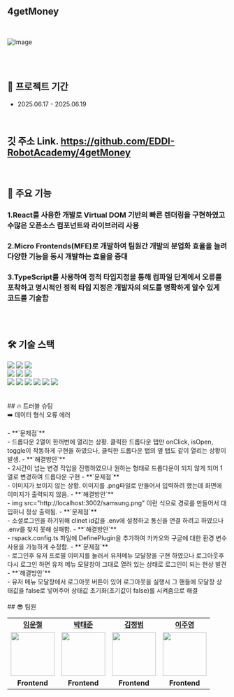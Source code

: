 ## 4getMoney
<br />

![Image](https://github.com/user-attachments/assets/712ad54b-acec-4697-8fa6-039629303a1a)

<br />
<br />

## 📆 프로젝트 기간

- 2025.06.17 - 2025.06.19

<br />

## 깃 주소 Link. https://github.com/EDDI-RobotAcademy/4getMoney

<br />

## 📖 주요 기능

### 1.React를 사용한 개발로 Virtual DOM 기반의 빠른 렌더링을 구현하였고 수많은 오픈소스 컴포넌트와 라이브러리 사용

### 2.Micro Frontends(MFE)로 개발하여 팀원간 개발의 분업화 효율을 늘려 다양한 기능을 동시 개발하는 효율을 증대

### 3.TypeScript를 사용하여 정적 타입지정을 통해 컴파일 단계에서 오류를 포착하고 명시적인 정적 타입 지정은 개발자의 의도를 명확하게 알수 있게 코드를 기술함

<br />
<br />

## 🛠 기술 스택
<div align=left>
  <img src="https://img.shields.io/badge/html5-E34F26?style=for-the-badge&logo=html5&logoColor=white">
  <img src="https://img.shields.io/badge/css-1572B6?style=for-the-badge&logo=css3&logoColor=white">
  <img src="https://img.shields.io/badge/GitHub-100000?style=for-the-badge&logo=github&logoColor=white">
  <br>
  <img src="https://img.shields.io/badge/javascript-F7DF1E?style=for-the-badge&logo=javascript&logoColor=black"> 
  <img src="https://img.shields.io/badge/TypeScript-007ACC?style=for-the-badge&logo=typescript&logoColor=white"> 
  <img src="https://img.shields.io/badge/React-20232A?style=for-the-badge&logo=react&logoColor=61DAFB">
  <br>
  <img src="https://img.shields.io/badge/styled--components-DB7093?style=for-the-badge&logo=styled-components&logoColor=white">
  <img src="https://img.shields.io/badge/recoil-100000?style=for-the-badge&logo=recoil&logoColor=white">
  
  <img src="https://img.shields.io/badge/kakao-login-FFCD00?style=for-the-badge&logo=kakao&logoColor=white">
  <img src="https://img.shields.io/badge/google-login-4285F4?style=for-the-badge&logo=google&logoColor=white">
  <img src="https://img.shields.io/badge/recoil-100000?style=for-the-badge&logo=recoil&logoColor=white">
  <img src="https://img.shields.io/badge/recoil-100000?style=for-the-badge&logo=recoil&logoColor=white">



  
</div>
<br>
<br>
## 🔥 트러블 슈팅

<summary>➡️ 데이터 형식 오류 에러</summary> 
<br />
- **`문제점`** <br/>
 - 드롭다운 2열이 한꺼번에 열리는 상황. 클릭한 드롭다운 탭만 onClick, isOpen, toggle이 작동하게 구현을 하였으나, 클릭한 드롭다운 탭의 옆 탭도 같이 열리는 상황이 발생.
- **`해결방안`**<br/>
 - 2시간이 넘는 변경 작업을 진행하였으나 원하는 형태로 드롭다운이 되지 않게 되어 1열로 변경하여 드롭다운 구현
- **`문제점`** <br/>
 - 이미지가 보이지 않는 상황. 이미지를 .png파일로 만들어서 입력하려 했는데 화면에 이미지가 출력되지 않음.
- **`해결방안`**<br/>
 - img src="http://localhost:3002/samsung.png"  이런 식으로 경로를 만들어서 대입하니 정상 출력됨.
- **`문제점`** <br/>
 - 소셜로그인을 하기위해 clinet id값을 .env에 설정하고 통신을 연결 하려고 하였으나 .env를 찾지 못해 실패함.
- **`해결방안`**<br/>
 - rspack.config.ts 파일에 DefinePlugin을 추가하여 카카오와 구글에 대한 환경 변수 사용을 가능하게 수정함.
- **`문제점`** <br/>
 - 로그인후 유저 프로필 이미지를 눌러서 유저메뉴 모달창을 구현 하였으나 로그아웃후 다시 로그인 하면 유저 메뉴 모달창이 그대로 열려 있는 상태로 로그인이 되는 현상 발견
- **`해결방안`**<br/>
 - 유저 메뉴 모달창에서 로그아웃 버튼이 있어 로그아웃을 실행시 그 핸들에 모달창 상태값을 false로 넣어주어 상태값 초기화(초기값이 false)를 시켜줌으로 해결

<br />
<br />
## 😎 팀원
<table>
   <tr>
    <td align="center"><b><a href="https://github.com/unchul">임운철</a></b></td>
    <td align="center"><b><a href="https://github.com/Roto90-BackEnd">박태준</a></b></td>
    <td align="center"><b><a href="https://github.com/kim-jeongbeom">김정범</a></b></td>
    <td align="center"><b><a href="https://github.com/Juyoung-LEE1215">이주영</a></b></td>
  </tr>
  <tr>
    <td align="center"><a href="https://github.com/unchul"><img src="https://avatars.githubusercontent.com/u/105141025?v=4" width="100px" /></a></td>
    <td align="center"><a href="https://github.com/Roto90-BackEnd"><img src="https://avatars.githubusercontent.com/u/207959016?v=4" width="100px" /></a></td>
    <td align="center"><a href="https://github.com/kim-jeongbeom"><img src="https://avatars.githubusercontent.com/u/205934808?v=4" width="100px" /></a></td>  
    <td align="center"><a href="https://github.com/Juyoung-LEE1215"><img src="https://avatars.githubusercontent.com/u/207958971?v=4" width="100px" /></a></td>  
  </tr>
  <tr>
    <td align="center"><b>Frontend</b></td>
    <td align="center"><b>Frontend</b></td>
    <td align="center"><b>Frontend</b></td>
    <td align="center"><b>Frontend</b></td>
  </tr>
</table>
